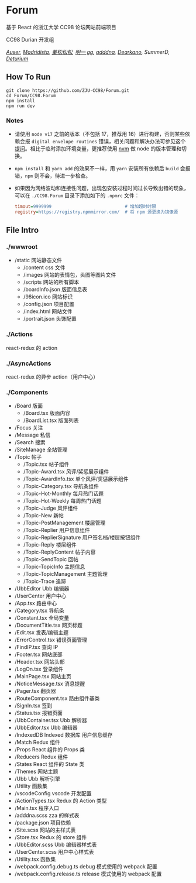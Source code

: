 # Forum

基于 React 的浙江大学 CC98 论坛网站前端项目

CC98 Durian 开发组

_[Auser](https://github.com/sgjsakura), [Madridista](https://github.com/Tsukiko15), [董松松松](https://github.com/AsukaSong), [明一 gg](https://github.com/mingyigg), [adddna](https://github.com/adddna), [Dearkano](https://github.com/Dearkano), SummerD, [Deturium](https://github.com/Deturium)_

## How To Run

```
git clone https://github.com/ZJU-CC98/Forum.git
cd Forum/CC98.Forum
npm install
npm run dev
```

### Notes

- 请使用 `node v17` 之前的版本（不包括 17，推荐用 16）进行构建，否则某些依赖会报 `digital envelope routines` 错误，相关问题和解决办法可参见这个[提问](https://stackoverflow.com/questions/69692842/error-message-error0308010cdigital-envelope-routinesunsupported)。相比于临时添加环境变量，更推荐使用 [nvm](https://github.com/nvm-sh/nvm) 做 node 的版本管理和切换。
- `npm install` 和 `yarn add` 的效果不一样，用 `yarn` 安装所有依赖后 `build` 会报错，`npm` 则不会，待进一步检查。
- 如果因为网络波动和连接性问题，出现包安装过程时间过长导致出错的现象，可以在 `./CC98.Forum` 目录下添加如下的 `.npmrc` 文件：

  ```ini
  timout=9999999                            # 增加超时时限
  registry=https://registry.npmmirror.com/  # 将 npm 源更换为镜像源
  ```

## File Intro

### ./wwwroot

- /static 网站静态文件
  - /content css 文件
  - /images 网站的表情包，头图等图片文件
  - /scripts 网站的所有脚本
  - /boardInfo.json 版面信息表
  - /98icon.ico 网站标识
  - /config.json 项目配置
  - /index.html 网站文件
  - /portrait.json 头饰配置

### ./Actions

react-redux 的 action

### ./AsyncActions

react-redux 的异步 action（用户中心）

### ./Components

- /Board 版面
  - /Board.tsx 版面内容
  - /BoardList.tsx 版面列表
- /Focus 关注
- /Message 私信
- /Search 搜索
- /SiteManage 全站管理
- /Topic 帖子
  - /Topic.tsx 帖子组件
  - /Topic-Award.tsx 风评/奖惩展示组件
  - /Topic-AwardInfo.tsx 单个风评/奖惩展示组件
  - /Topic-Category.tsx 导航条组件
  - /Topic-Hot-Monthly 每月热门话题
  - /Topic-Hot-Weekly 每周热门话题
  - /Topic-Judge 风评组件
  - /Topic-New 新帖
  - /Topic-PostManagement 楼层管理
  - /Topic-Replier 用户信息组件
  - /Topic-ReplierSignature 用户签名档/楼层按钮组件
  - /Topic-Reply 楼层组件
  - /Topic-ReplyContent 帖子内容
  - /Topic-SendTopic 回帖
  - /Topic-TopicInfo 主题信息
  - /Topic-TopicManagement 主题管理
  - /Topic-Trace 追踪
- /UbbEditor Ubb 编辑器
- /UserCenter 用户中心
- /App.tsx 路由中心
- /Category.tsx 导航条
- /Constant.tsx 全局变量
- /DocumentTitle.tsx 网页标题
- /Edit.tsx 发表/编辑主题
- /ErrorControl.tsx 错误页面管理
- /FindIP.tsx 查询 IP
- /Footer.tsx 网站底部
- /Header.tsx 网站头部
- /LogOn.tsx 登录组件
- /MainPage.tsx 网站主页
- /NoticeMessage.tsx 消息提醒
- /Pager.tsx 翻页器
- /RouteComponent.tsx 路由组件基类
- /SignIn.tsx 签到
- /Status.tsx 报错页面
- /UbbContainer.tsx Ubb 解析器
- /UbbEditor.tsx Ubb 编辑器
- /IndexedDB Indexed 数据库 用户信息缓存
- /Match Redux 组件
- /Props React 组件的 Props 类
- /Reducers Redux 组件
- /States React 组件的 State 类
- /Themes 网站主题
- /Ubb Ubb 解析引擎
- /Utility 函数集
- /vscodeConfig vscode 开发配置
- /ActionTypes.tsx Redux 的 Action 类型
- /Main.tsx 程序入口
- /adddna.scss zza 的样式表
- /package.json 项目依赖
- /Site.scss 网站的主样式表
- /Store.tsx Redux 的 store 组件
- /UbbEditor.scss Ubb 编辑器样式表
- /UserCenter.scss 用户中心样式表
- /Utility.tsx 函数集
- /webpack.config.debug.ts debug 模式使用的 webpack 配置
- /webpack.config.release.ts release 模式使用的 webpack 配置
